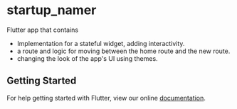 # startup_namer

Flutter app that contains 
- Implementation for a stateful widget, adding interactivity.
- a route and logic for moving between the home route and the new route.
- changing the look of the app's UI using themes.

## Getting Started

For help getting started with Flutter, view our online
[documentation](https://flutter.io/).
